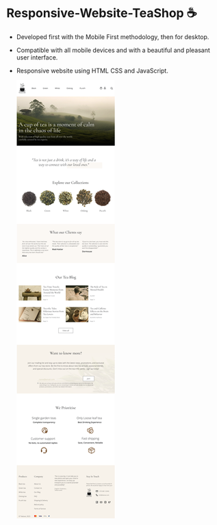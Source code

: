 # Responsive-Website-TeaShop ☕

- Developed first with the Mobile First methodology, then for desktop.
- Compatible with all mobile devices and with a beautiful and pleasant user interface.
- Responsive website using HTML CSS and JavaScript.

  ![image](https://github.com/yastrb/tea-shop/blob/master/mainpage.png)

